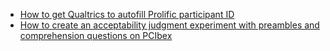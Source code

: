 * [How to get Qualtrics to autofill Prolific participant ID](./autofill.md)
* <a href="https://github.com/matakahas/PCIbex_AJT" target="_blank">How to create an acceptability judgment experiment with preambles and comprehension questions on PCIbex</a>
